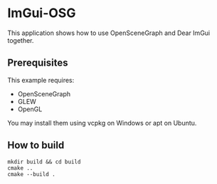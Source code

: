 # ImGui-OSG
This application shows how to use OpenSceneGraph and Dear ImGui together.

## Prerequisites
This example requires:
 - OpenSceneGraph
 - GLEW
 - OpenGL

You may install them using vcpkg on Windows or apt on Ubuntu.

## How to build
```
mkdir build && cd build
cmake ..
cmake --build .
```